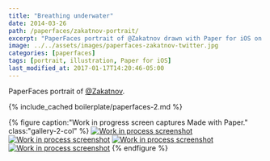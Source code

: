 ```yaml
---
title: "Breathing underwater"
date: 2014-03-26
path: /paperfaces/zakatnov-portrait/
excerpt: "PaperFaces portrait of @Zakatnov drawn with Paper for iOS on an iPad."
image: ../../assets/images/paperfaces-zakatnov-twitter.jpg
categories: [paperfaces]
tags: [portrait, illustration, Paper for iOS]
last_modified_at: 2017-01-17T14:20:46-05:00
---
```


PaperFaces portrait of [@Zakatnov](https://twitter.com/Zakatnov).

{% include_cached boilerplate/paperfaces-2.md %}

{% figure caption:"Work in progress screen captures Made with Paper." class:"gallery-2-col" %}
[![Work in process screenshot](../../assets/images/paperfaces-zakatnov-process-1-600.jpg)](../../assets/images/paperfaces-zakatnov-process-1-lg.jpg)
[![Work in process screenshot](../../assets/images/paperfaces-zakatnov-process-2-600.jpg)](../../assets/images/paperfaces-zakatnov-process-2-lg.jpg)
[![Work in process screenshot](../../assets/images/paperfaces-zakatnov-process-3-600.jpg)](../../assets/images/paperfaces-zakatnov-process-3-lg.jpg)
[![Work in process screenshot](../../assets/images/paperfaces-zakatnov-process-4-600.jpg)](../../assets/images/paperfaces-zakatnov-process-4-lg.jpg)
{% endfigure %}
